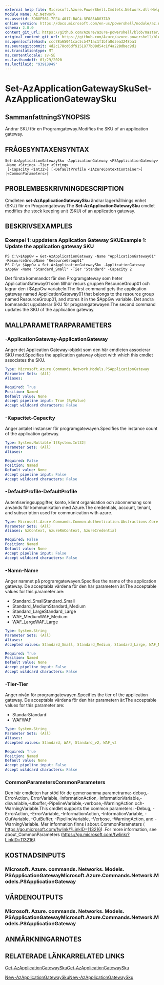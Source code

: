 ```yaml
---
external help file: Microsoft.Azure.PowerShell.Cmdlets.Network.dll-Help.xml
Module Name: Az.Network
ms.assetid: 3D88F561-7FE4-4017-BAC4-8F085AD037A9
online version: https://docs.microsoft.com/en-us/powershell/module/az.network/set-azapplicationgatewaysku
schema: 2.0.0
content_git_url: https://github.com/Azure/azure-powershell/blob/master/src/Network/Network/help/Set-AzApplicationGatewaySku.md
original_content_git_url: https://github.com/Azure/azure-powershell/blob/master/src/Network/Network/help/Set-AzApplicationGatewaySku.md
ms.openlocfilehash: ccc78a65041cac5cb471ac1f1bfa8d3ea3248ba1
ms.sourcegitcommit: 4d2c178cd6df9151877b08d54c1f4a228dbec9d1
ms.translationtype: MT
ms.contentlocale: sv-SE
ms.lasthandoff: 01/29/2020
ms.locfileid: "93918949"
---
```

# <span data-ttu-id="93df5-101">Set-AzApplicationGatewaySku</span><span class="sxs-lookup"><span data-stu-id="93df5-101">Set-AzApplicationGatewaySku</span></span>

## <span data-ttu-id="93df5-102">Sammanfattning</span><span class="sxs-lookup"><span data-stu-id="93df5-102">SYNOPSIS</span></span>
<span data-ttu-id="93df5-103">Ändrar SKU för en Programgateway.</span><span class="sxs-lookup"><span data-stu-id="93df5-103">Modifies the SKU of an application gateway.</span></span>

## <span data-ttu-id="93df5-104">FRÅGESYNTAXEN</span><span class="sxs-lookup"><span data-stu-id="93df5-104">SYNTAX</span></span>

```
Set-AzApplicationGatewaySku -ApplicationGateway <PSApplicationGateway> -Name <String> -Tier <String>
 [-Capacity <Int32>] [-DefaultProfile <IAzureContextContainer>] [<CommonParameters>]
```

## <span data-ttu-id="93df5-105">PROBLEMBESKRIVNING</span><span class="sxs-lookup"><span data-stu-id="93df5-105">DESCRIPTION</span></span>
<span data-ttu-id="93df5-106">Cmdleten **set-AzApplicationGatewaySku** ändrar lagerhållnings enhet (SKU) för en Programgateway.</span><span class="sxs-lookup"><span data-stu-id="93df5-106">The **Set-AzApplicationGatewaySku** cmdlet modifies the stock keeping unit (SKU) of an application gateway.</span></span>

## <span data-ttu-id="93df5-107">BESKRIVS</span><span class="sxs-lookup"><span data-stu-id="93df5-107">EXAMPLES</span></span>

### <span data-ttu-id="93df5-108">Exempel 1: uppdatera Application Gateway SKU</span><span class="sxs-lookup"><span data-stu-id="93df5-108">Example 1: Update the application gateway SKU</span></span>
```
PS C:\>$AppGw = Get-AzApplicationGateway -Name "ApplicationGateway01" -ResourceGroupName "ResourceGroup01"
PS C:\> $AppGw = Set-AzApplicationGatewaySku -ApplicationGateway $AppGw -Name "Standard_Small" -Tier "Standard" -Capacity 2
```

<span data-ttu-id="93df5-109">Det första kommandot får den Programgateway som heter ApplicationGateway01 som tillhör resurs gruppen ResourceGroup01 och lagrar den i $AppGw variabeln.</span><span class="sxs-lookup"><span data-stu-id="93df5-109">The first command gets the application gateway named ApplicationGateway01 that belongs to the resource group named ResourceGroup01, and stores it in the $AppGw variable.</span></span>
<span data-ttu-id="93df5-110">Det andra kommandot uppdaterar SKU för programgatewayen.</span><span class="sxs-lookup"><span data-stu-id="93df5-110">The second command updates the SKU of the application gateway.</span></span>

## <span data-ttu-id="93df5-111">MALLPARAMETRAR</span><span class="sxs-lookup"><span data-stu-id="93df5-111">PARAMETERS</span></span>

### <span data-ttu-id="93df5-112">-ApplicationGateway</span><span class="sxs-lookup"><span data-stu-id="93df5-112">-ApplicationGateway</span></span>
<span data-ttu-id="93df5-113">Anger det Application Gateway-objekt som den här cmdleten associerar SKU med.</span><span class="sxs-lookup"><span data-stu-id="93df5-113">Specifies the application gateway object with which this cmdlet associates the SKU.</span></span>

```yaml
Type: Microsoft.Azure.Commands.Network.Models.PSApplicationGateway
Parameter Sets: (All)
Aliases:

Required: True
Position: Named
Default value: None
Accept pipeline input: True (ByValue)
Accept wildcard characters: False
```

### <span data-ttu-id="93df5-114">-Kapacitet</span><span class="sxs-lookup"><span data-stu-id="93df5-114">-Capacity</span></span>
<span data-ttu-id="93df5-115">Anger antalet instanser för programgatewayen.</span><span class="sxs-lookup"><span data-stu-id="93df5-115">Specifies the instance count of the application gateway.</span></span>

```yaml
Type: System.Nullable`1[System.Int32]
Parameter Sets: (All)
Aliases:

Required: False
Position: Named
Default value: None
Accept pipeline input: False
Accept wildcard characters: False
```

### <span data-ttu-id="93df5-116">-DefaultProfile</span><span class="sxs-lookup"><span data-stu-id="93df5-116">-DefaultProfile</span></span>
<span data-ttu-id="93df5-117">Autentiseringsuppgifter, konto, klient organisation och abonnemang som används för kommunikation med Azure.</span><span class="sxs-lookup"><span data-stu-id="93df5-117">The credentials, account, tenant, and subscription used for communication with azure.</span></span>

```yaml
Type: Microsoft.Azure.Commands.Common.Authentication.Abstractions.Core.IAzureContextContainer
Parameter Sets: (All)
Aliases: AzContext, AzureRmContext, AzureCredential

Required: False
Position: Named
Default value: None
Accept pipeline input: False
Accept wildcard characters: False
```

### <span data-ttu-id="93df5-118">-Namn</span><span class="sxs-lookup"><span data-stu-id="93df5-118">-Name</span></span>
<span data-ttu-id="93df5-119">Anger namnet på programgatewayen.</span><span class="sxs-lookup"><span data-stu-id="93df5-119">Specifies the name of the application gateway.</span></span>
<span data-ttu-id="93df5-120">De acceptabla värdena för den här parametern är:</span><span class="sxs-lookup"><span data-stu-id="93df5-120">The acceptable values for this parameter are:</span></span>
- <span data-ttu-id="93df5-121">Standard_Small</span><span class="sxs-lookup"><span data-stu-id="93df5-121">Standard_Small</span></span>
- <span data-ttu-id="93df5-122">Standard_Medium</span><span class="sxs-lookup"><span data-stu-id="93df5-122">Standard_Medium</span></span>
- <span data-ttu-id="93df5-123">Standard_Large</span><span class="sxs-lookup"><span data-stu-id="93df5-123">Standard_Large</span></span>
- <span data-ttu-id="93df5-124">WAF_Medium</span><span class="sxs-lookup"><span data-stu-id="93df5-124">WAF_Medium</span></span>
- <span data-ttu-id="93df5-125">WAF_Large</span><span class="sxs-lookup"><span data-stu-id="93df5-125">WAF_Large</span></span>

```yaml
Type: System.String
Parameter Sets: (All)
Aliases:
Accepted values: Standard_Small, Standard_Medium, Standard_Large, WAF_Medium, WAF_Large, Standard_v2, WAF_v2

Required: True
Position: Named
Default value: None
Accept pipeline input: False
Accept wildcard characters: False
```

### <span data-ttu-id="93df5-126">-Tier</span><span class="sxs-lookup"><span data-stu-id="93df5-126">-Tier</span></span>
<span data-ttu-id="93df5-127">Anger nivån för programgatewayen.</span><span class="sxs-lookup"><span data-stu-id="93df5-127">Specifies the tier of the application gateway.</span></span>
<span data-ttu-id="93df5-128">De acceptabla värdena för den här parametern är:</span><span class="sxs-lookup"><span data-stu-id="93df5-128">The acceptable values for this parameter are:</span></span>
- <span data-ttu-id="93df5-129">Standar</span><span class="sxs-lookup"><span data-stu-id="93df5-129">Standard</span></span>
- <span data-ttu-id="93df5-130">WAF</span><span class="sxs-lookup"><span data-stu-id="93df5-130">WAF</span></span>

```yaml
Type: System.String
Parameter Sets: (All)
Aliases:
Accepted values: Standard, WAF, Standard_v2, WAF_v2

Required: True
Position: Named
Default value: None
Accept pipeline input: False
Accept wildcard characters: False
```

### <span data-ttu-id="93df5-131">CommonParameters</span><span class="sxs-lookup"><span data-stu-id="93df5-131">CommonParameters</span></span>
<span data-ttu-id="93df5-132">Den här cmdleten har stöd för de gemensamma parametrarna:-debug,-ErrorAction,-ErrorVariable,-InformationAction,-InformationVariable,-disvariable,-utbuffer,-PipelineVariable,-verbose,-WarningAction och-WarningVariable.</span><span class="sxs-lookup"><span data-stu-id="93df5-132">This cmdlet supports the common parameters: -Debug, -ErrorAction, -ErrorVariable, -InformationAction, -InformationVariable, -OutVariable, -OutBuffer, -PipelineVariable, -Verbose, -WarningAction, and -WarningVariable.</span></span> <span data-ttu-id="93df5-133">Mer information finns i about_CommonParameters ( https://go.microsoft.com/fwlink/?LinkID=113216) .</span><span class="sxs-lookup"><span data-stu-id="93df5-133">For more information, see about_CommonParameters (https://go.microsoft.com/fwlink/?LinkID=113216).</span></span>

## <span data-ttu-id="93df5-134">KOSTNADS</span><span class="sxs-lookup"><span data-stu-id="93df5-134">INPUTS</span></span>

### <span data-ttu-id="93df5-135">Microsoft. Azure. commands. Networks. Models. PSApplicationGateway</span><span class="sxs-lookup"><span data-stu-id="93df5-135">Microsoft.Azure.Commands.Network.Models.PSApplicationGateway</span></span>

## <span data-ttu-id="93df5-136">VÄRDEN</span><span class="sxs-lookup"><span data-stu-id="93df5-136">OUTPUTS</span></span>

### <span data-ttu-id="93df5-137">Microsoft. Azure. commands. Networks. Models. PSApplicationGateway</span><span class="sxs-lookup"><span data-stu-id="93df5-137">Microsoft.Azure.Commands.Network.Models.PSApplicationGateway</span></span>

## <span data-ttu-id="93df5-138">ANMÄRKNINGAR</span><span class="sxs-lookup"><span data-stu-id="93df5-138">NOTES</span></span>

## <span data-ttu-id="93df5-139">RELATERADE LÄNKAR</span><span class="sxs-lookup"><span data-stu-id="93df5-139">RELATED LINKS</span></span>

[<span data-ttu-id="93df5-140">Get-AzApplicationGatewaySku</span><span class="sxs-lookup"><span data-stu-id="93df5-140">Get-AzApplicationGatewaySku</span></span>](./Get-AzApplicationGatewaySku.md)

[<span data-ttu-id="93df5-141">New-AzApplicationGatewaySku</span><span class="sxs-lookup"><span data-stu-id="93df5-141">New-AzApplicationGatewaySku</span></span>](./New-AzApplicationGatewaySku.md)


